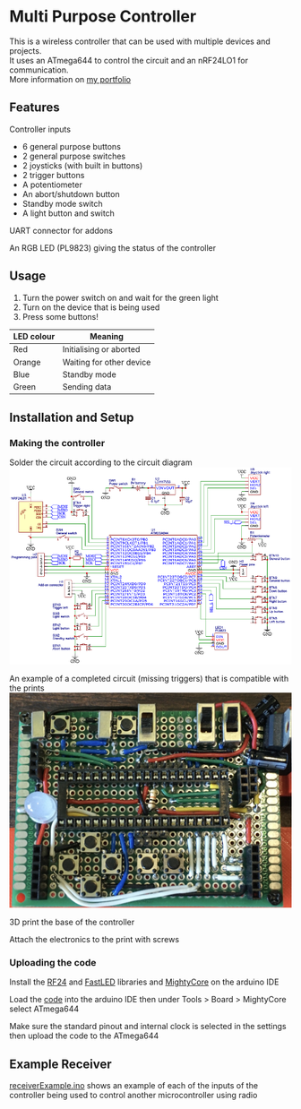 # Multi Purpose Controller

This is a wireless controller that can be used with multiple devices and projects.  
It uses an ATmega644 to control the circuit and an nRF24LO1 for communication.  
More information on [my portfolio](https://mschmidt951.github.io/portfolio/projects/controller.html)

## Features

Controller inputs
- 6 general purpose buttons
- 2 general purpose switches
- 2 joysticks (with built in buttons)
- 2 trigger buttons
- A potentiometer
- An abort/shutdown button
- Standby mode switch
- A light button and switch

UART connector for addons

An RGB LED (PL9823) giving the status of the controller

## Usage

1. Turn the power switch on and wait for the green light
2. Turn on the device that is being used
3. Press some buttons!

LED colour | Meaning
---------- | ------------------------
Red        | Initialising or aborted
Orange     | Waiting for other device
Blue       | Standby mode
Green      | Sending data

## Installation and Setup

### Making the controller

Solder the circuit according to the circuit diagram
![Circuit Diagram](images/circuitdiagram.png)

An example of a completed circuit (missing triggers) that is compatible with the prints  
<img src="images/perfboard.jpg" alt="Soldered Circuit" width="828" />

3D print the base of the controller

Attach the electronics to the print with screws

### Uploading the code

Install the [RF24](https://github.com/nRF24/RF24) and [FastLED](https://github.com/FastLED/FastLED) libraries and [MightyCore](https://github.com/MCUdude/MightyCore) on the arduino IDE

Load the [code](https://github.com/MSchmidt951/Multi-Purpose-Controller/blob/main/controller/controller.ino) into the arduino IDE then under Tools > Board > MightyCore select ATmega644

Make sure the standard pinout and internal clock is selected in the settings then upload the code to the ATmega644

## Example Receiver

[receiverExample.ino](https://github.com/MSchmidt951/Multi-Purpose-Controller/blob/main/receiverExample/receiverExample.ino) shows an example of each of the inputs of the controller being used to control another microcontroller using radio
